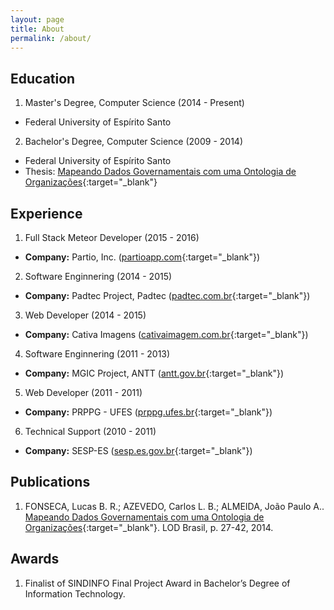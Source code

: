 ```yaml
---
layout: page
title: About
permalink: /about/
---
```


## Education

1. Master's Degree, Computer Science (2014 - Present)
+ Federal University of Espírito Santo
2. Bachelor's Degree, Computer Science (2009 - 2014)
+ Federal University of Espírito Santo
+ Thesis: [Mapeando Dados Governamentais com uma Ontologia de Organizações](https://drive.google.com/file/d/0B-RWB54HnvoITjZQWTR5bmZJRDg/view?usp=drive_web){:target="_blank"}

## Experience

1. Full Stack Meteor Developer (2015 - 2016)
+ **Company:** Partio, Inc. ([partioapp.com](http://partioapp.com){:target="_blank"})

2. Software Enginnering (2014 - 2015)
+ **Company:** Padtec Project, Padtec ([padtec.com.br](http://www.padtec.com.br/){:target="_blank"})

3. Web Developer (2014 - 2015)
+ **Company:** Cativa Imagens ([cativaimagem.com.br](http://www.cativaimagem.com.br/){:target="_blank"})

4. Software Enginnering (2011 - 2013)
+ **Company:** MGIC Project, ANTT ([antt.gov.br](http://www.antt.gov.br/){:target="_blank"})

5. Web Developer (2011 - 2011)
+ **Company:** PRPPG - UFES ([prppg.ufes.br](http://www.prppg.ufes.br/){:target="_blank"})

6. Technical Support (2010 - 2011)
+ **Company:** SESP-ES ([sesp.es.gov.br](http://www.sesp.es.gov.br/){:target="_blank"})


## Publications

1. FONSECA, Lucas B. R.; AZEVEDO, Carlos L. B.; ALMEIDA, João Paulo A.. [Mapeando Dados Governamentais com uma Ontologia de Organizações](http://inf.ufes.br/~lfonseca/wp-content/uploads/Mapeando_Dados_Governamentais_com_uma_Ontologia_de_Organiza%C3%A7%C3%B5es.pdf){:target="_blank"}. LOD Brasil, p. 27-42, 2014.

## Awards

1. Finalist of SINDINFO Final Project Award in Bachelor’s Degree of Information Technology.
